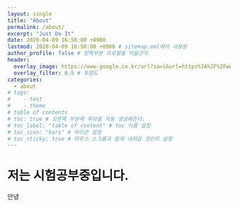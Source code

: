 ```yaml
---
layout: single
title: "About"
permalink: /about/
excerpt: "Just Do It"
date: 2020-04-09 16:50:00 +0900
lastmod: 2020-04-09 16:50:00 +0900 # sitemap.xml에서 사용됨
author_profile: false # 왼쪽부분 프로필을 띄울건지
header:
  overlay_image: https://www.google.co.kr/url?sa=i&url=https%3A%2F%2Fwww.uopeople.edu%2Fblog%2F5-reasons-why-youll-fall-in-love-with-computer-engineering-jobs%2F&psig=AOvVaw1k3uhkjvADVpjRCCX9n8F6&ust=1618574537470000&source=images&cd=vfe&ved=0CAIQjRxqFwoTCOCYn5magPACFQAAAAAdAAAAABAK
  overlay_filter: 0.5 # 투명도
categories: 
  - about
# tags: 
#    - test
#    - theme
# table of contents
# toc: true # 오른쪽 부분에 목차를 자동 생성해준다.
# toc_label: "table of content" # toc 이름 설정
# toc_icon: "bars" # 아이콘 설정
# toc_sticky: true # 마우스 스크롤과 함께 내려갈 것인지 설정
---
```


# 저는 시험공부중입니다.
안녕
